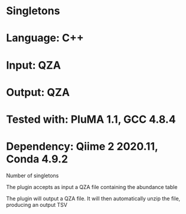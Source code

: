 # Singletons
# Language: C++
# Input: QZA
# Output: QZA
# Tested with: PluMA 1.1, GCC 4.8.4
# Dependency: Qiime 2 2020.11, Conda 4.9.2

Number of singletons

The plugin accepts as input a QZA file containing the abundance table

The plugin will output a QZA file.  It will then automatically unzip the file, producing an output TSV
